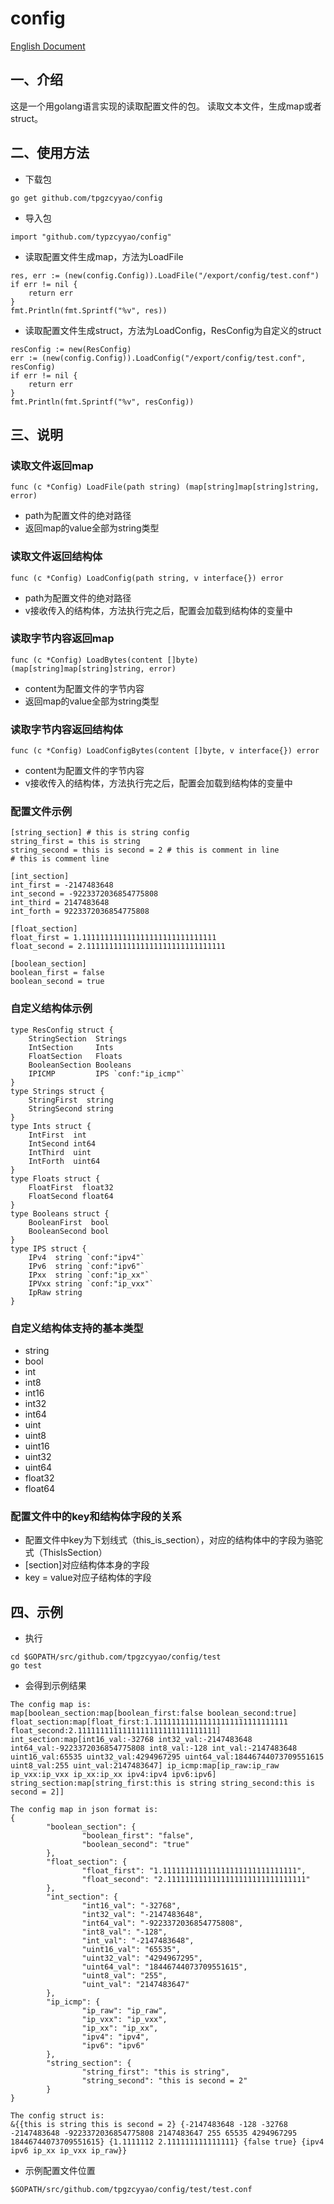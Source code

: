 # config
[English Document](./README.md)
## 一、介绍
这是一个用golang语言实现的读取配置文件的包。
读取文本文件，生成map或者struct。
## 二、使用方法
- 下载包
```
go get github.com/tpgzcyyao/config
```
- 导入包
```
import "github.com/typzcyyao/config"
```
- 读取配置文件生成map，方法为LoadFile
```
res, err := (new(config.Config)).LoadFile("/export/config/test.conf")
if err != nil {
	return err
}
fmt.Println(fmt.Sprintf("%v", res))
```
- 读取配置文件生成struct，方法为LoadConfig，ResConfig为自定义的struct
```
resConfig := new(ResConfig)
err := (new(config.Config)).LoadConfig("/export/config/test.conf", resConfig)
if err != nil {
	return err
}
fmt.Println(fmt.Sprintf("%v", resConfig))
```
## 三、说明
### 读取文件返回map
```
func (c *Config) LoadFile(path string) (map[string]map[string]string, error)
```
- path为配置文件的绝对路径
- 返回map的value全部为string类型
### 读取文件返回结构体
```
func (c *Config) LoadConfig(path string, v interface{}) error
```
- path为配置文件的绝对路径
- v接收传入的结构体，方法执行完之后，配置会加载到结构体的变量中
### 读取字节内容返回map
```
func (c *Config) LoadBytes(content []byte) (map[string]map[string]string, error)
```
- content为配置文件的字节内容
- 返回map的value全部为string类型
### 读取字节内容返回结构体
```
func (c *Config) LoadConfigBytes(content []byte, v interface{}) error
```
- content为配置文件的字节内容
- v接收传入的结构体，方法执行完之后，配置会加载到结构体的变量中
### 配置文件示例
```
[string_section] # this is string config
string_first = this is string
string_second = this is second = 2 # this is comment in line
# this is comment line

[int_section]
int_first = -2147483648
int_second = -9223372036854775808
int_third = 2147483648
int_forth = 9223372036854775808

[float_section]
float_first = 1.111111111111111111111111111111
float_second = 2.1111111111111111111111111111111

[boolean_section]
boolean_first = false
boolean_second = true
```
### 自定义结构体示例
```
type ResConfig struct {
    StringSection  Strings
    IntSection     Ints
    FloatSection   Floats
    BooleanSection Booleans
    IPICMP         IPS `conf:"ip_icmp"`
}
type Strings struct {
    StringFirst  string
    StringSecond string
}
type Ints struct {
    IntFirst  int
    IntSecond int64
    IntThird  uint
    IntForth  uint64
}
type Floats struct {
    FloatFirst  float32
    FloatSecond float64
}
type Booleans struct {
    BooleanFirst  bool
    BooleanSecond bool
}
type IPS struct {
    IPv4  string `conf:"ipv4"`
    IPv6  string `conf:"ipv6"`
    IPxx  string `conf:"ip_xx"`
    IPVxx string `conf:"ip_vxx"`
    IpRaw string
}
```
### 自定义结构体支持的基本类型
- string
- bool
- int
- int8
- int16
- int32
- int64
- uint
- uint8
- uint16
- uint32
- uint64
- float32
- float64
### 配置文件中的key和结构体字段的关系
- 配置文件中key为下划线式（this\_is\_section），对应的结构体中的字段为骆驼式（ThisIsSection）
- [section]对应结构体本身的字段
- key = value对应子结构体的字段
## 四、示例
- 执行
```
cd $GOPATH/src/github.com/tpgzcyyao/config/test
go test
```
- 会得到示例结果
```
The config map is: 
map[boolean_section:map[boolean_first:false boolean_second:true] float_section:map[float_first:1.111111111111111111111111111111 float_second:2.1111111111111111111111111111111] int_section:map[int16_val:-32768 int32_val:-2147483648 int64_val:-9223372036854775808 int8_val:-128 int_val:-2147483648 uint16_val:65535 uint32_val:4294967295 uint64_val:18446744073709551615 uint8_val:255 uint_val:2147483647] ip_icmp:map[ip_raw:ip_raw ip_vxx:ip_vxx ip_xx:ip_xx ipv4:ipv4 ipv6:ipv6] string_section:map[string_first:this is string string_second:this is second = 2]]

The config map in json format is: 
{
        "boolean_section": {
                "boolean_first": "false",
                "boolean_second": "true"
        },
        "float_section": {
                "float_first": "1.111111111111111111111111111111",
                "float_second": "2.1111111111111111111111111111111"
        },
        "int_section": {
                "int16_val": "-32768",
                "int32_val": "-2147483648",
                "int64_val": "-9223372036854775808",
                "int8_val": "-128",
                "int_val": "-2147483648",
                "uint16_val": "65535",
                "uint32_val": "4294967295",
                "uint64_val": "18446744073709551615",
                "uint8_val": "255",
                "uint_val": "2147483647"
        },
        "ip_icmp": {
                "ip_raw": "ip_raw",
                "ip_vxx": "ip_vxx",
                "ip_xx": "ip_xx",
                "ipv4": "ipv4",
                "ipv6": "ipv6"
        },
        "string_section": {
                "string_first": "this is string",
                "string_second": "this is second = 2"
        }
}

The config struct is: 
&{{this is string this is second = 2} {-2147483648 -128 -32768 -2147483648 -9223372036854775808 2147483647 255 65535 4294967295 18446744073709551615} {1.1111112 2.111111111111111} {false true} {ipv4 ipv6 ip_xx ip_vxx ip_raw}}
```
- 示例配置文件位置
```
$GOPATH/src/github.com/tpgzcyyao/config/test/test.conf
```
